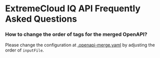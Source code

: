 # ExtremeCloud IQ API Frequently Asked Questions

### How to change the order of tags for the merged OpenAPI?
Please change the configuration at [.openapi-merge.yaml](../.openapi-merge.yaml) by adjusting the order of `inputFile`.

